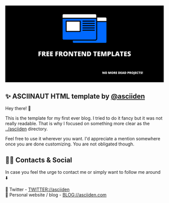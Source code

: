 ![image](../../../readme-image.png)

## ✨ ASCIINAUT HTML template by [@asciiden](https://twitter.com/asciiden)

Hey there! 👋

This is the template for my first ever blog. I tried to do it fancy but it was not really readable. That is why I focused on something more clear as the [../asciiden](../asciiden) directory.

Feel free to use it wherever you want. I'd appreciate a mention somewhere once you are done customizing. You are not obligated though.

## 👨‍💻 Contacts & Social

In case you feel the urge to contact me or simply want to follow me around ⬇️

💬 Twitter - [TWITTER://asciiden](https://twitter.com/asciiden) <br>
📝 Personal website / blog - [BLOG://asciiden.com](https://asciiden.com)